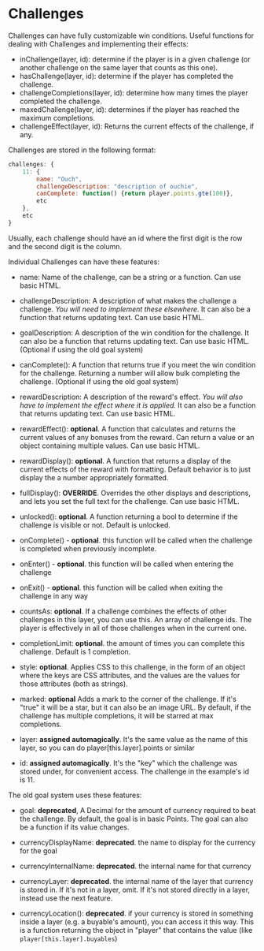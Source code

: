 # Challenges

Challenges can have fully customizable win conditions. Useful functions for dealing with Challenges and implementing their effects:

-   inChallenge(layer, id): determine if the player is in a given challenge (or another challenge on the same layer that counts as this one).
-   hasChallenge(layer, id): determine if the player has completed the challenge.
-   challengeCompletions(layer, id): determine how many times the player completed the challenge.
-   maxedChallenge(layer, id): determines if the player has reached the maximum completions.
-   challengeEffect(layer, id): Returns the current effects of the challenge, if any.

Challenges are stored in the following format:

```js
challenges: {
    11: {
        name: "Ouch",
        challengeDescription: "description of ouchie",
        canComplete: function() {return player.points.gte(100)},
        etc
    },
    etc
}
```

Usually, each challenge should have an id where the first digit is the row and the second digit is the column.

Individual Challenges can have these features:

-   name: Name of the challenge, can be a string or a function. Can use basic HTML.

-   challengeDescription: A description of what makes the challenge a challenge. _You will need to implement these elsewhere._ It can also be a function that returns updating text. Can use basic HTML.

-   goalDescription: A description of the win condition for the challenge. It can also be a function that returns updating text.
    Can use basic HTML. (Optional if using the old goal system)

-   canComplete(): A function that returns true if you meet the win condition for the challenge. Returning a number will allow bulk completing the challenge.
    (Optional if using the old goal system)

-   rewardDescription: A description of the reward's effect. _You will also have to implement the effect where it is applied._ It can also be a function that returns updating text. Can use basic HTML.

-   rewardEffect(): **optional**. A function that calculates and returns the current values of any bonuses from the reward. Can return a value or an object containing multiple values. Can use basic HTML.

-   rewardDisplay(): **optional**. A function that returns a display of the current effects of the reward with formatting. Default behavior is to just display the a number appropriately formatted.

-   fullDisplay(): **OVERRIDE**. Overrides the other displays and descriptions, and lets you set the full text for the challenge. Can use basic HTML.

-   unlocked(): **optional**. A function returning a bool to determine if the challenge is visible or not. Default is unlocked.

-   onComplete() - **optional**. this function will be called when the challenge is completed when previously incomplete.

-   onEnter() - **optional**. this function will be called when entering the challenge

-   onExit() - **optional**. this function will be called when exiting the challenge in any way

-   countsAs: **optional**. If a challenge combines the effects of other challenges in this layer, you can use this. An array of challenge ids. The player is effectively in all of those challenges when in the current one.

-   completionLimit: **optional**. the amount of times you can complete this challenge. Default is 1 completion.

-   style: **optional**. Applies CSS to this challenge, in the form of an object where the keys are CSS attributes, and the values are the values for those attributes (both as strings).

-   marked: **optional** Adds a mark to the corner of the challenge. If it's "true" it will be a star, but it can also be an image URL. By default, if the challenge has multiple completions, it will be starred at max completions.

-   layer: **assigned automagically**. It's the same value as the name of this layer, so you can do player[this.layer].points or similar

-   id: **assigned automagically**. It's the "key" which the challenge was stored under, for convenient access. The challenge in the example's id is 11.

The old goal system uses these features:

-   goal: **deprecated**, A Decimal for the amount of currency required to beat the challenge. By default, the goal is in basic Points. The goal can also be a function if its value changes.

-   currencyDisplayName: **deprecated**. the name to display for the currency for the goal

-   currencyInternalName: **deprecated**. the internal name for that currency

-   currencyLayer: **deprecated**. the internal name of the layer that currency is stored in. If it's not in a layer, omit. If it's not stored directly in a layer, instead use the next feature.

-   currencyLocation(): **deprecated**. if your currency is stored in something inside a layer (e.g. a buyable's amount), you can access it this way. This is a function returning the object in "player" that contains the value (like `player[this.layer].buyables`)
